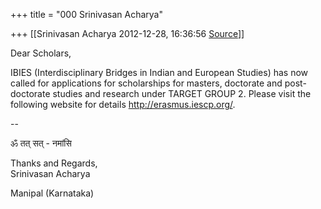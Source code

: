 +++
title = "000 Srinivasan Acharya"

+++
[[Srinivasan Acharya	2012-12-28, 16:36:56 [Source](https://groups.google.com/g/bvparishat/c/-LqzlEfpf9U)]]



Dear Scholars,  



IBIES (Interdisciplinary Bridges in Indian and European Studies) has now called for applications for scholarships for masters, doctorate and post-doctorate studies and research under TARGET GROUP 2. Please visit the following website for details <http://erasmus.iescp.org/>.

  

  

--  

ॐ तत् सत् - नमांसि

  
Thanks and Regards,  
Srinivasan Acharya

Manipal (Karnataka)  

